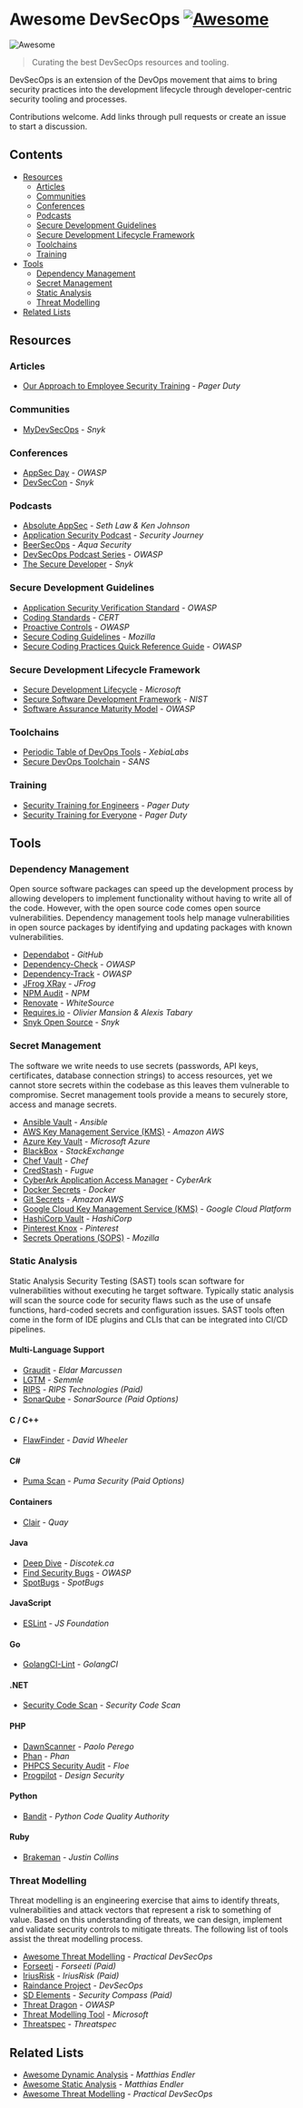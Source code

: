 # Awesome DevSecOps [![Awesome](https://awesome.re/badge-flat.svg)](https://awesome.re) <!-- omit in toc -->

![Awesome](media/banner.jpg)

> Curating the best DevSecOps resources and tooling.

DevSecOps is an extension of the DevOps movement that aims to bring security practices into the development lifecycle through developer-centric security tooling and processes.

Contributions welcome. Add links through pull requests or create an issue to start a discussion.

<!-- omit in toc -->
## Contents
- [Resources](#resources)
  - [Articles](#articles)
  - [Communities](#communities)
  - [Conferences](#conferences)
  - [Podcasts](#podcasts)
  - [Secure Development Guidelines](#secure-development-guidelines)
  - [Secure Development Lifecycle Framework](#secure-development-lifecycle-framework)
  - [Toolchains](#toolchains)
  - [Training](#training)
- [Tools](#tools)
  - [Dependency Management](#dependency-management)
  - [Secret Management](#secret-management)
  - [Static Analysis](#static-analysis)
  - [Threat Modelling](#threat-modelling)
- [Related Lists](#related-lists)

## Resources

### Articles

- [Our Approach to Employee Security Training](https://www.pagerduty.com/blog/security-training-at-pagerduty/) - _Pager Duty_

### Communities

- [MyDevSecOps](https://www.mydevsecops.io/) - _Snyk_

### Conferences

- [AppSec Day](https://appsecday.io/) - _OWASP_
- [DevSecCon](https://www.devseccon.com/) - _Snyk_

### Podcasts

- [Absolute AppSec](https://absoluteappsec.com/) - _Seth Law & Ken Johnson_
- [Application Security Podcast](https://podcast.securityjourney.com/) - _Security Journey_
- [BeerSecOps](https://blog.aquasec.com/devsecops-podcasts) - _Aqua Security_
- [DevSecOps Podcast Series](https://soundcloud.com/owasp-podcast) - _OWASP_
- [The Secure Developer](https://www.mydevsecops.io/the-secure-developer-podcast) - _Snyk_

### Secure Development Guidelines

- [Application Security Verification Standard](https://owasp.org/www-project-application-security-verification-standard/) - _OWASP_
- [Coding Standards](https://wiki.sei.cmu.edu/confluence/display/seccode/SEI+CERT+Coding+Standards) - _CERT_
- [Proactive Controls](https://owasp.org/www-project-proactive-controls/) - _OWASP_
- [Secure Coding Guidelines](https://wiki.mozilla.org/WebAppSec/Secure_Coding_Guidelines) - _Mozilla_
- [Secure Coding Practices Quick Reference Guide](https://www.owasp.org/images/0/08/OWASP_SCP_Quick_Reference_Guide_v2.pdf) - _OWASP_

### Secure Development Lifecycle Framework

- [Secure Development Lifecycle](https://www.microsoft.com/en-us/securityengineering/sdl/practices) - _Microsoft_
- [Secure Software Development Framework](https://csrc.nist.gov/CSRC/media/Publications/white-paper/2019/06/07/mitigating-risk-of-software-vulnerabilities-with-ssdf/draft/documents/ssdf-for-mitigating-risk-of-software-vulns-draft.pdf) - _NIST_
- [Software Assurance Maturity Model](https://github.com/OWASP/samm) - _OWASP_

### Toolchains

- [Periodic Table of DevOps Tools](https://xebialabs.com/periodic-table-of-devops-tools/) - _XebiaLabs_
- [Secure DevOps Toolchain](https://www.sans.org/security-resources/posters/secure-devops-toolchain-swat-checklist/60/download) - _SANS_

### Training

- [Security Training for Engineers](https://sudo.pagerduty.com/for_engineers/) - _Pager Duty_
- [Security Training for Everyone](https://sudo.pagerduty.com/for_everyone/) - _Pager Duty_

## Tools

### Dependency Management

Open source software packages can speed up the development process by allowing developers to implement functionality without having to write all of the code. However, with the open source code comes open source vulnerabilities. Dependency management tools help manage vulnerabilities in open source packages by identifying and updating packages with known vulnerabilities.

- [Dependabot](https://dependabot.com/) - _GitHub_
- [Dependency-Check](https://owasp.org/www-project-dependency-check/) - _OWASP_
- [Dependency-Track](https://dependencytrack.org/) - _OWASP_
- [JFrog XRay](https://jfrog.com/xray/) - _JFrog_
- [NPM Audit](https://docs.npmjs.com/cli/audit) - _NPM_
- [Renovate](https://renovate.whitesourcesoftware.com/) - _WhiteSource_
- [Requires.io](https://requires.io/) - _Olivier Mansion & Alexis Tabary_
- [Snyk Open Source](https://snyk.io/) - _Snyk_

### Secret Management

The software we write needs to use secrets (passwords, API keys, certificates, database connection strings) to access resources, yet we cannot store secrets within the codebase as this leaves them vulnerable to compromise. Secret management tools provide a means to securely store, access and manage secrets.

- [Ansible Vault](https://docs.ansible.com/ansible/latest/user_guide/vault.html) - _Ansible_
- [AWS Key Management Service (KMS)](https://aws.amazon.com/kms/) - _Amazon AWS_
- [Azure Key Vault](https://azure.microsoft.com/en-au/services/key-vault/) - _Microsoft Azure_
- [BlackBox](https://github.com/StackExchange/blackbox) - _StackExchange_
- [Chef Vault](https://github.com/chef/chef-vault) - _Chef_
- [CredStash](https://github.com/fugue/credstash) - _Fugue_
- [CyberArk Application Access Manager](https://azure.microsoft.com/en-au/services/key-vault/) - _CyberArk_
- [Docker Secrets](https://docs.docker.com/engine/swarm/secrets/) - _Docker_
- [Git Secrets](https://github.com/awslabs/git-secrets) - _Amazon AWS_
- [Google Cloud Key Management Service (KMS)](https://cloud.google.com/kms) - _Google Cloud Platform_
- [HashiCorp Vault](https://www.vaultproject.io/) - _HashiCorp_
- [Pinterest Knox](https://github.com/pinterest/knox) - _Pinterest_
- [Secrets Operations (SOPS)](https://github.com/mozilla/sops) - _Mozilla_

### Static Analysis

Static Analysis Security Testing (SAST) tools scan software for vulnerabilities without executing he target software. Typically static analysis will scan the source code for security flaws such as the use of unsafe functions, hard-coded secrets and configuration issues. SAST tools often come in the form of IDE plugins and CLIs that can be integrated into CI/CD pipelines.

<!-- omit in toc -->
#### Multi-Language Support

- [Graudit](https://github.com/wireghoul/graudit/) - _Eldar Marcussen_
- [LGTM](https://lgtm.com/) - _Semmle_
- [RIPS](https://www.ripstech.com/) - _RIPS Technologies (Paid)_
- [SonarQube](https://www.sonarqube.org/) - _SonarSource (Paid Options)_

<!-- omit in toc -->
#### C / C++

- [FlawFinder](https://dwheeler.com/flawfinder/) - _David Wheeler_

<!-- omit in toc -->
#### C#

- [Puma Scan](https://pumascan.com/) - _Puma Security (Paid Options)_

<!-- omit in toc -->
#### Containers

- [Clair](https://github.com/quay/clair) - _Quay_

<!-- omit in toc -->
#### Java

- [Deep Dive](https://discotek.ca/deepdive.xhtml) - _Discotek.ca_
- [Find Security Bugs](https://find-sec-bugs.github.io/) - _OWASP_
- [SpotBugs](https://github.com/spotbugs/spotbugs) - _SpotBugs_

<!-- omit in toc -->
#### JavaScript

- [ESLint](https://eslint.org/) - _JS Foundation_

<!-- omit in toc -->
#### Go

- [GolangCI-Lint](https://github.com/golangci/golangci-lint) - _GolangCI_

<!-- omit in toc -->
#### .NET

- [Security Code Scan](https://security-code-scan.github.io/) - _Security Code Scan_

<!-- omit in toc -->
#### PHP

- [DawnScanner](https://github.com/thesp0nge/dawnscanner) - _Paolo Perego_
- [Phan](https://github.com/phan/phan) - _Phan_
- [PHPCS Security Audit](https://github.com/FloeDesignTechnologies/phpcs-security-audit) - _Floe_
- [Progpilot](https://github.com/designsecurity/progpilot) - _Design Security_

<!-- omit in toc -->
#### Python

- [Bandit](https://github.com/PyCQA/bandit) - _Python Code Quality Authority_

<!-- omit in toc -->
#### Ruby

- [Brakeman](https://brakemanscanner.org/) - _Justin Collins_

### Threat Modelling

Threat modelling is an engineering exercise that aims to identify threats, vulnerabilities and attack vectors that represent a risk to something of value.  Based on this understanding of threats, we can design, implement and validate security controls to mitigate threats. The following list of tools assist the threat modelling process.

- [Awesome Threat Modelling](https://github.com/hysnsec/awesome-threat-modelling) - _Practical DevSecOps_
- [Forseeti](https://www.foreseeti.com/) - _Forseeti (Paid)_
- [IriusRisk](https://iriusrisk.com/) - _IriusRisk (Paid)_
- [Raindance Project](https://github.com/devsecops/raindance) - _DevSecOps_
- [SD Elements](https://www.securitycompass.com/sdelements/threat-modeling/) - _Security Compass (Paid)_
- [Threat Dragon](https://owasp.org/www-project-threat-dragon/) - _OWASP_
- [Threat Modelling Tool](https://www.microsoft.com/en-us/securityengineering/sdl/threatmodeling) - _Microsoft_
- [Threatspec](https://threatspec.org/) - _Threatspec_

## Related Lists

- [Awesome Dynamic Analysis](https://github.com/mre/awesome-dynamic-analysis/) - _Matthias Endler_
- [Awesome Static Analysis](https://github.com/mre/awesome-static-analysis/) - _Matthias Endler_
- [Awesome Threat Modelling](https://github.com/hysnsec/awesome-threat-modelling) - _Practical DevSecOps_
